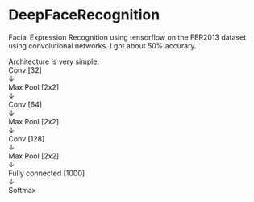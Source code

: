 # DeepFaceRecognition
Facial Expression Recognition using tensorflow on the FER2013 dataset using convolutional networks. I got about 50% accurary.

Architecture is very simple:  
Conv [32]  
&darr;  
Max Pool [2x2]  
&darr;  
Conv [64]  
&darr;  
Max Pool [2x2]  
&darr;  
Conv [128]  
&darr;  
Max Pool [2x2]  
&darr;  
Fully connected [1000]  
&darr;  
Softmax
